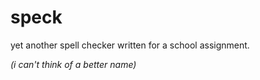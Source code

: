 # speck
yet another spell checker written for a school assignment.

*(i can't think of a better name)*